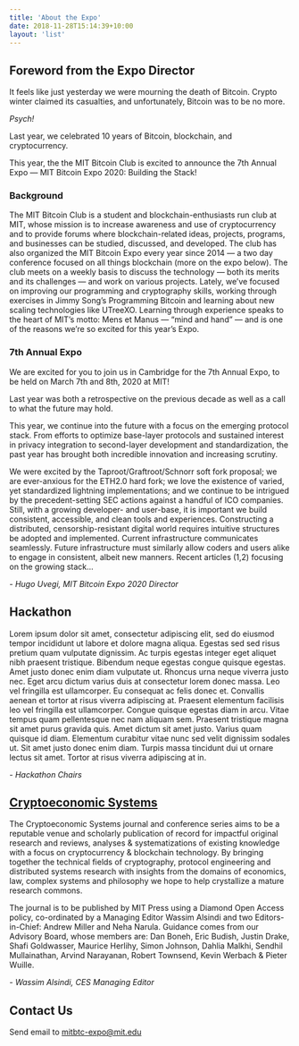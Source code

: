 ```yaml
---
title: 'About the Expo'
date: 2018-11-28T15:14:39+10:00
layout: 'list'
---
```


## Foreword from the Expo Director

It feels like just yesterday we were mourning the death of Bitcoin. Crypto winter claimed its casualties, and unfortunately, Bitcoin was to be no more.

*Psych!*

Last year, we celebrated 10 years of Bitcoin, blockchain, and cryptocurrency.

This year, the the MIT Bitcoin Club is excited to announce the 7th Annual Expo — MIT Bitcoin Expo 2020: Building the Stack!

### Background
The MIT Bitcoin Club is a student and blockchain-enthusiasts run club at MIT, whose mission is to increase awareness and use of cryptocurrency and to provide forums where blockchain-related ideas, projects, programs, and businesses can be studied, discussed, and developed. The club has also organized the MIT Bitcoin Expo every year since 2014 — a two day conference focused on all things blockchain (more on the expo below).
The club meets on a weekly basis to discuss the technology — both its merits and its challenges — and work on various projects. Lately, we’ve focused on improving our programming and cryptography skills, working through exercises in Jimmy Song’s Programming Bitcoin and learning about new scaling technologies like UTreeXO. Learning through experience speaks to the heart of MIT’s motto: Mens et Manus — “mind and hand” — and is one of the reasons we’re so excited for this year’s Expo.

### 7th Annual Expo

We are excited for you to join us in Cambridge for the 7th Annual Expo, to be held on March 7th and 8th, 2020 at MIT!

Last year was both a retrospective on the previous decade as well as a call to what the future may hold.

This year, we continue into the future with a focus on the emerging protocol stack.
From efforts to optimize base-layer protocols and sustained interest in privacy integration to second-layer development and standardization, the past year has brought both incredible innovation and increasing scrutiny.

We were excited by the Taproot/Graftroot/Schnorr soft fork proposal; we are ever-anxious for the ETH2.0 hard fork; we love the existence of varied, yet standardized lightning implementations; and we continue to be intrigued by the precedent-setting SEC actions against a handful of ICO companies.
Still, with a growing developer- and user-base, it is important we build consistent, accessible, and clean tools and experiences. Constructing a distributed, censorship-resistant digital world requires intuitive structures be adopted and implemented. Current infrastructure communicates seamlessly. Future infrastructure must similarly allow coders and users alike to engage in consistent, albeit new manners.
Recent articles (1,2) focusing on the growing stack…

*- Hugo Uvegi, MIT Bitcoin Expo 2020 Director*

## Hackathon

Lorem ipsum dolor sit amet, consectetur adipiscing elit, sed do eiusmod tempor incididunt ut labore et dolore magna aliqua. Egestas sed sed risus pretium quam vulputate dignissim. Ac turpis egestas integer eget aliquet nibh praesent tristique. Bibendum neque egestas congue quisque egestas. Amet justo donec enim diam vulputate ut. Rhoncus urna neque viverra justo nec. Eget arcu dictum varius duis at consectetur lorem donec massa. Leo vel fringilla est ullamcorper. Eu consequat ac felis donec et. Convallis aenean et tortor at risus viverra adipiscing at. Praesent elementum facilisis leo vel fringilla est ullamcorper. Congue quisque egestas diam in arcu. Vitae tempus quam pellentesque nec nam aliquam sem. Praesent tristique magna sit amet purus gravida quis. Amet dictum sit amet justo. Varius quam quisque id diam. Elementum curabitur vitae nunc sed velit dignissim sodales ut. Sit amet justo donec enim diam. Turpis massa tincidunt dui ut ornare lectus sit amet. Tortor at risus viverra adipiscing at in.

*- Hackathon Chairs*

## [Cryptoeconomic Systems](http://2020.cryptoeconomic.systems)

The Cryptoeconomic Systems journal and conference series aims to be a reputable venue and scholarly publication of record for impactful original research and reviews, analyses & systematizations of existing knowledge with a focus on cryptocurrency & blockchain technology. By bringing together the technical fields of cryptography, protocol engineering and distributed systems research with insights from the domains of economics, law, complex systems and philosophy we hope to help crystallize a mature research commons.

The journal is to be published by MIT Press using a Diamond Open Access policy, co-ordinated by a Managing Editor Wassim Alsindi and two Editors-in-Chief: Andrew Miller and Neha Narula. Guidance comes from our Advisory Board, whose members are: Dan Boneh, Eric Budish, Justin Drake, Shafi Goldwasser, Maurice Herlihy, Simon Johnson, Dahlia Malkhi, Sendhil Mullainathan, Arvind Narayanan, Robert Townsend, Kevin Werbach & Pieter Wuille.

*- Wassim Alsindi, CES Managing Editor*

## Contact Us

Send email to [mitbtc-expo@mit.edu](mailto:mitbtc-expo@mit.edu)
